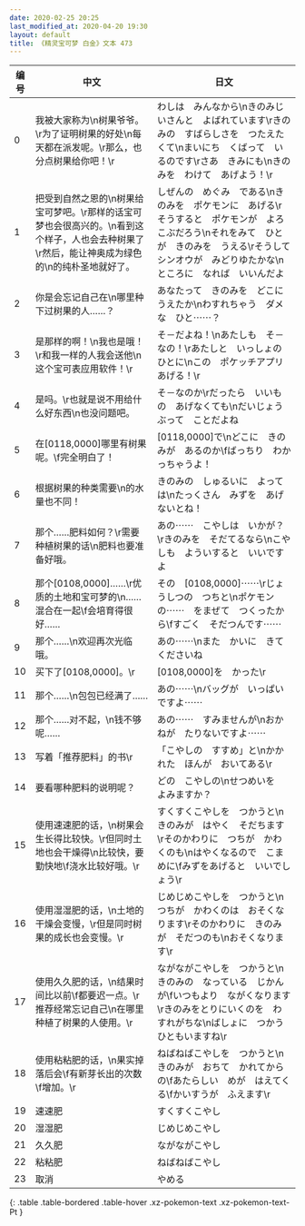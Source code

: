 ```yaml
---
date: 2020-02-25 20:25
last_modified_at: 2020-04-20 19:30
layout: default
title: 《精灵宝可梦 白金》文本 473
---
```

| 编号 | 中文 | 日文 |
| ---- | ---- | ---- |
| 0 | 我被大家称为\n树果爷爷。\r为了证明树果的好处\n每天都在派发呢。\r那么，也分点树果给你吧！\r | わしは　みんなから\nきのみじいさんと　よばれています\rきのみの　すばらしさを　つたえたくて\nまいにち　くばって　いるのです\rさあ　きみにも\nきのみを　わけて　あげよう！\r |
| 1 | 把受到自然之恩的\n树果给宝可梦吧。\r那样的话宝可梦也会很高兴的。\n看到这个样子，人也会去种树果了\r然后，能让神奥成为绿色的\n的纯朴圣地就好了。 | しぜんの　めぐみ　である\nきのみを　ポケモンに　あげる\rそうすると　ポケモンが　よろこぶだろう\nそれをみて　ひとが　きのみを　うえる\rそうして　シンオウが　みどりゆたかな\nところに　なれば　いいんだよ |
| 2 | 你是会忘记自己在\n哪里种下过树果的人……？ | あなたって　きのみを　どこにうえたか\nわすれちゃう　ダメな　ひと⋯⋯？ |
| 3 | 是那样的啊！\n我也是哦！\r和我一样的人我会送他\n这个宝可表应用软件！\r | そ－だよね！\nあたしも　そ－なの！\rあたしと　いっしょの　ひとに\nこの　ポケッチアプリ　あげる！\r |
| 4 | 是吗。\r也就是说不用给什么好东西\n也没问题吧。 | そ－なのか\rだったら　いいもの　あげなくても\nだいじょうぶって　ことだよね |
| 5 | 在[0118,0000]哪里有树果呢。\f完全明白了！ | [0118,0000]で\nどこに　きのみが　あるのか\fばっちり　わかっちゃうよ！ |
| 6 | 根据树果的种类需要\n的水量也不同！ | きのみの　しゅるいに　よっては\nたっくさん　みずを　あげないとね！ |
| 7 | 那个……肥料如何？\r需要种植树果的话\n肥料也要准备好哦。 | あの⋯⋯　こやしは　いかが？\rきのみを　そだてるなら\nこやしも　よういすると　いいですよ |
| 8 | 那个[0108,0000]……\r优质的土地和宝可梦的\n……混合在一起\f会培育得很好…… | その　[0108,0000]⋯⋯\rじょうしつの　つちと\nポケモンの⋯⋯　をまぜて　つくったから\fすごく　そだつんです⋯⋯ |
| 9 | 那个……\n欢迎再次光临哦。 | あの⋯⋯\nまた　かいに　きてくださいね |
| 10 | 买下了[0108,0000]。\r | [0108,0000]を　かった\r |
| 11 | 那个……\n包包已经满了…… | あの⋯⋯\nバッグが　いっぱい　ですよ⋯⋯ |
| 12 | 那个……对不起，\n钱不够呢…… | あの⋯⋯　すみませんが\nおかねが　たりないですよ⋯⋯ |
| 13 | 写着「推荐肥料」的书\r | 「こやしの　すすめ」と\nかかれた　ほんが　おいてある\r |
| 14 | 要看哪种肥料的说明呢？ | どの　こやしの\nせつめいを　よみますか？ |
| 15 | 使用速速肥的话，\n树果会生长得比较快。\r但同时土地也会干燥得\n比较快，要勤快地\f浇水比较好哦。\r | すくすくこやしを　つかうと\nきのみが　はやく　そだちます\rそのかわりに　つちが　かわくのも\nはやくなるので　こまめに\fみずをあげると　いいでしょう\r |
| 16 | 使用湿湿肥的话，\n土地的干燥会变慢，\r但是同时树果的成长也会变慢。\r | じめじめこやしを　つかうと\nつちが　かわくのは　おそくなります\rそのかわりに　きのみが　そだつのも\nおそくなります\r |
| 17 | 使用久久肥的话，\n结果时间比以前\f都要迟一点。\r推荐经常忘记自己\n在哪里种植了树果的人使用。\r | ながながこやしを　つかうと\nきのみの　なっている　じかんが\fいつもより　ながくなります\rきのみをとりにいくのを　わすれがちな\nばしょに　つかう　ひともいますね\r |
| 18 | 使用粘粘肥的话，\n果实掉落后会\f有新芽长出的次数\f增加。\r | ねばねばこやしを　つかうと\nきのみが　おちて　かれてからの\fあたらしい　めが　はえてくる\fかいすうが　ふえます\r |
| 19 | 速速肥 | すくすくこやし |
| 20 | 湿湿肥 | じめじめこやし |
| 21 | 久久肥 | ながながこやし |
| 22 | 粘粘肥 | ねばねばこやし |
| 23 | 取消 | やめる |
{: .table .table-bordered .table-hover .xz-pokemon-text .xz-pokemon-text-Pt }